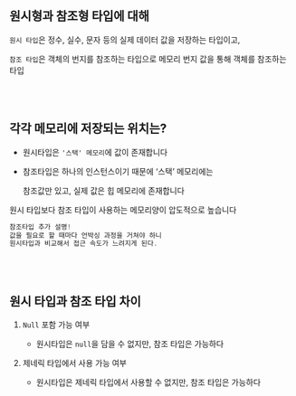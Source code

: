 ## 원시형과 참조형 타입에 대해

`원시 타입`은 정수, 실수, 문자 등의 실제 데이터 값을 저장하는 타입이고,

`참조 타입`은 객체의 번지를 참조하는 타입으로 메모리 번지 값을 통해 객체를 참조하는 타입

<br/><br/>

## 각각 메모리에 저장되는 위치는?

- 원시타입은 `'스택' 메모리`에 값이 존재합니다

- 참조타입은 하나의 인스턴스이기 때문에 ‘스택’ 메모리에는
    
    참조값만 있고, 실제 값은 힙 메모리에 존재합니다
    

원시 타입보다 참조 타입이 사용하는 메모리양이 압도적으로 높습니다

```java
참조타입 추가 설명!
값을 필요로 할 때마다 언박싱 과정을 거쳐야 하니 
원시타입과 비교해서 접근 속도가 느려지게 된다.
```

<br/><br/>

## 원시 타입과 참조 타입 차이

1. `Null` 포함 가능 여부

    - 원시타입은 `null`을 담을 수 없지만, 참조 타입은 가능하다

2. 제네릭 타입에서 사용 가능 여부

    - 원시타입은 제네릭 타입에서 사용할 수 없지만, 참조 타입은 가능하다